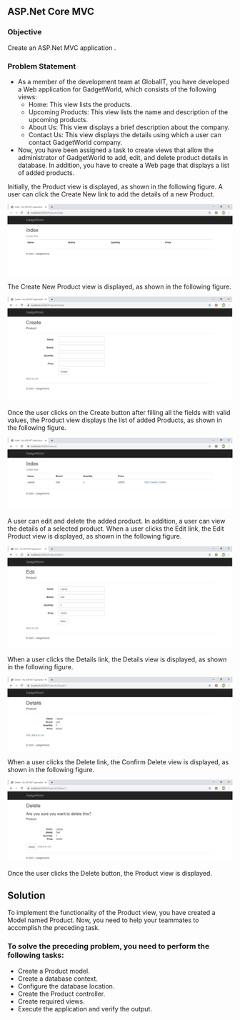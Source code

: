 ## ASP.Net Core MVC 

### Objective
Create an ASP.Net MVC application .

### Problem Statement
* As a member of the development team at GlobalIT, you have developed a Web application for GadgetWorld, which consists of the following views:
    * Home: This view lists the products.
    * Upcoming Products: This view lists the name and description of the upcoming products.
    * About Us: This view displays a brief description about the company.
    * Contact Us: This view displays the details using which a user can contact GadgetWorld company.
* Now, you have been assigned a task to create views that allow the administrator of GadgetWorld to add, edit, and delete product details in database. In addition, you have to create a Web page that displays a list of added products.

Initially, the Product view is displayed, as shown in the following figure. A user can click the Create New link to add the details of a new Product.

![IndexPage](Screenshots/Index.jpg)

The Create New Product view is displayed, as shown in the following figure.

![CreatePage](Screenshots/Create.jpg)

Once the user clicks on the Create button after filling all the fields with valid values, the Product view displays the list of added Products, as shown in the following figure.

![ProductsPage](Screenshots/Products.jpg)

A user can edit and delete the added product. In addition, a user can view the details of a selected product. When a user clicks the Edit link, the Edit Product view is displayed, as shown in the following figure.

![EditPage](Screenshots/Edit.jpg)

When a user clicks the Details link, the Details view is displayed, as shown in the following figure.

![DetailsPage](Screenshots/Details.jpg)

When a user clicks the Delete link, the Confirm Delete view is displayed, as shown in the following figure.

![DeletePage](Screenshots/Delete.jpg)

Once the user clicks the Delete button, the Product view is displayed.

## Solution
To implement the functionality of the Product view, you have created a Model named Product.
Now, you need to help your teammates to accomplish the preceding task.

### To solve the preceding problem, you need to perform the following tasks:
* Create a Product model.
* Create a database context.
* Configure the database location.
* Create the Product controller.
* Create required views.
* Execute the application and verify the output.

